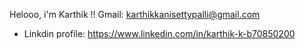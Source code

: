   Helooo, i'm Karthik !!
  Gmail:
  karthikkanisettypalli@gmail.com
- Linkdin profile:
https://www.linkedin.com/in/karthik-k-b70850200
<!---
karthik262003/karthik262003 is a ✨ special ✨ repository because its `README.md` (this file) appears on your GitHub profile.
You can click the Preview link to take a look at your changes.
--->
